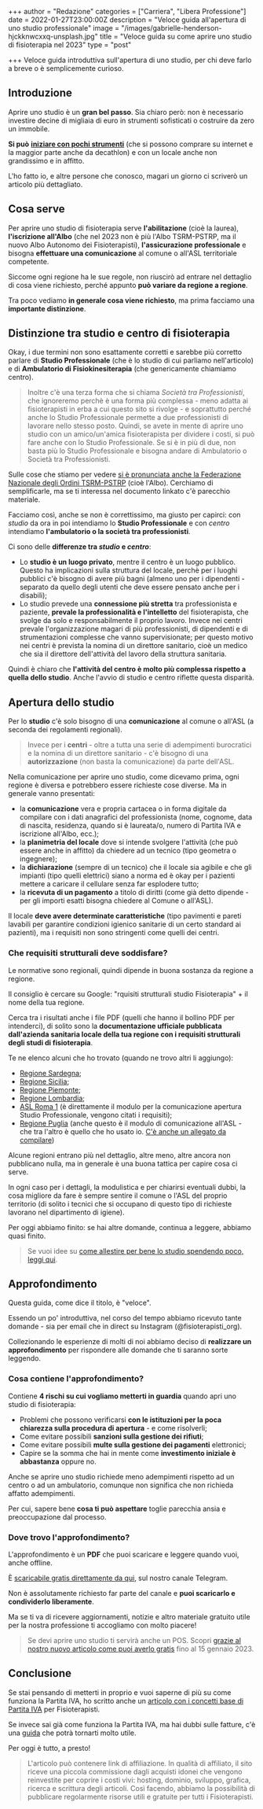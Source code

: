 +++
author = "Redazione"
categories = ["Carriera", "Libera Professione"]
date = 2022-01-27T23:00:00Z
description = "Veloce guida all'apertura di uno studio professionale"
image = "/images/gabrielle-henderson-hjckknwcxxq-unsplash.jpg"
title = "Veloce guida su come aprire uno studio di fisioterapia nel 2023"
type = "post"

+++
Veloce guida introduttiva sull'apertura di uno studio, per chi deve farlo a breve o è semplicemente curioso.

## Introduzione

Aprire uno studio è un **gran bel passo**. Sia chiaro però: non è necessario investire decine di migliaia di euro in strumenti sofisticati o costruire da zero un immobile.

**Si può** [**iniziare con pochi strumenti**](https://amzn.to/3INStl9 "Allestire Studio Fisioterapia | Fisioterapisti") (che si possono comprare su internet e la maggior parte anche da decathlon) e con un locale anche non grandissimo e in affitto.

L'ho fatto io, e altre persone che conosco, magari un giorno ci scriverò un articolo più dettagliato.

## Cosa serve

Per aprire uno studio di fisioterapia serve **l'abilitazione** (cioè la laurea), **l'iscrizione all'Albo** (che nel 2023 non è più l'Albo TSRM-PSTRP, ma il nuovo Albo Autonomo dei Fisioterapisti), **l'assicurazione professionale** e bisogna **effettuare una comunicazione** al comune o all'ASL territoriale competente.

Siccome ogni regione ha le sue regole, non riuscirò ad entrare nel dettaglio di cosa viene richiesto, perché appunto **può variare da regione a regione**.

Tra poco vediamo **in generale cosa viene richiesto**, ma prima facciamo una **importante distinzione**.

## Distinzione tra **studio** e **centro** di fisioterapia

Okay, i due termini non sono esattamente corretti e sarebbe più corretto parlare di **Studio Professionale** (che è lo studio di cui parliamo nell'articolo) e di **Ambulatorio di Fisiokinesiterapia** (che genericamente chiamiamo centro).

> Inoltre c'è una terza forma che si chiama _Società tra Professionisti_, che ignoreremo perchè è una forma più complessa - meno adatta ai fisioterapisti in erba a cui questo sito si rivolge - e soprattutto perché anche lo Studio Professionale permette a due professionisti di lavorare nello stesso posto. Quindi, se avete in mente di aprire uno studio con un amico/un'amica fisioterapista per dividere i costi, si può fare anche con lo Studio Professionale. Se si è in più di due, non basta più lo Studio Professionale e bisogna andare di Ambulatorio o Società tra Professionisti.

Sulle cose che stiamo per vedere [si è pronunciata anche la Federazione Nazionale degli Ordini TSRM-PSTRP](https://www.tsrm.org/wp-content/uploads/2020/07/FNO-TSRM-e-PSTRP-Documento-di-posizionamento-su-autonomia-delle-professioni-sanitarie-29-luglio-2020.pdf "Documento di posizionamento sull’autonomia delle professioni sanitarie") (cioè l'Albo). Cerchiamo di semplificarle, ma se ti interessa nel documento linkato c'è parecchio materiale.

Facciamo così, anche se non è correttissimo, ma giusto per capirci: con _studio_ da ora in poi intendiamo lo **Studio Professionale** e con _centro_ intendiamo **l'ambulatorio o la società tra professionisti**.

Ci sono delle **differenze tra _studio_ e _centro_**:

* Lo **studio è un luogo privato**, mentre il centro è un luogo pubblico. Questo ha implicazioni sulla struttura del locale, perchè per i luoghi pubblici c'è bisogno di avere più bagni (almeno uno per i dipendenti - separato da quello degli utenti che deve essere pensato anche per i disabili);
* Lo studio prevede una **connessione più stretta** tra professionista e paziente, **prevale la professionalità e l'intelletto** del fisioterapista, che svolge da solo e responsabilmente il proprio lavoro. Invece nei centri prevale l'organizzazione magari di più professionisti, di dipendenti e di strumentazioni complesse che vanno supervisionate; per questo motivo nei centri è prevista la nomina di un direttore sanitario, cioè un medico che sia il direttore dell'attività del lavoro della struttura sanitaria.

Quindi è chiaro che **l'attività del centro è molto più complessa rispetto a quella dello studio**. Anche l'avvio di studio e centro riflette questa disparità.

## Apertura dello studio

Per lo **studio** c'è solo bisogno di una **comunicazione** al comune o all'ASL (a seconda dei regolamenti regionali).

> Invece per i **centri** - oltre a tutta una serie di adempimenti burocratici e la nomina di un direttore sanitario - c'è bisogno di una **autorizzazione** (non basta la comunicazione) da parte dell'ASL.

Nella comunicazione per aprire uno studio, come dicevamo prima, ogni regione è diversa e potrebbero essere richieste cose diverse. Ma in generale vanno presentati:

* la **comunicazione** vera e propria cartacea o in forma digitale da compilare con i dati anagrafici del professionista (nome, cognome, data di nascita, residenza, quando si è laureata/o, numero di Partita IVA e iscrizione all'Albo, ecc.);
* la **planimetria del locale** dove si intende svolgere l'attività (che può essere anche in affitto) da chiedere ad un tecnico (tipo geometra o ingegnere);
* la **dichiarazione** (sempre di un tecnico) che il locale sia agibile e che gli impianti (tipo quelli elettrici) siano a norma ed è okay per i pazienti mettere a caricare il cellulare senza far esplodere tutto;
* la **ricevuta di un pagamento** a titolo di diritti (come già detto dipende - per gli importi esatti bisogna chiedere al Comune o all'ASL).

Il locale **deve avere determinate caratteristiche** (tipo pavimenti e pareti lavabili per garantire condizioni igienico sanitarie di un certo standard ai pazienti), ma i requisiti non sono stringenti come quelli dei centri.

### Che requisiti strutturali deve soddisfare?

Le normative sono regionali, quindi dipende in buona sostanza da regione a regione.

Il consiglio è cercare su Google: "rquisiti strutturali studio Fisioterapia" + il nome della tua regione. 

Cerca tra i risultati anche i file PDF (quelli che hanno il bollino PDF per intenderci), di solito sono la **documentazione ufficiale pubblicata dall'azienda sanitaria locale della tua regione con i requisiti strutturali degli studi di fisioterapia**. 

Te ne elenco alcuni che ho trovato (quando ne trovo altri li aggiungo):

* [Regione Sardegna](https://omceoss.org/wp/wp-content/uploads/2013/01/Requisiti-apertura-Studio-Professionale-di-Fisioterapia.pdf "Requisiti apertura studio di fisioterapia");
* [Regione Sicilia](https://pti.regione.sicilia.it/portalSSU/servlet/FileDownload?allegato=true&id=18612 "Requisiti strutturali, tecnologici e organizzativi");
* [Regione Piemonte](http://www.regione.piemonte.it/governo/bollettino/abbonati/2009/15/siste/00000051.htm "Regione Piemonte | Bollettino Ufficiale n. 15 del 16 / 04 / 2009");
* [Regione Lombardia](https://www.ats-brianza.it/images/documenti/igiene/02676_0_ID%202676%20informativa%20studi%20professionali.pdf "Informativa Studi Professional");
* [ASL Roma 1](https://www.regione.lazio.it/sites/default/files/2021-10/SAN_MOD_2_Comunicazione_inizio_attivit%C3%A0_studio_professionale.pdf "ASL Roma 1 - Comunicazione inizio attività studio medico o odontoiatrico singolo o associato (L.R. n. 4/2003; art. 1 comma 2 R.R. n. 20/2019; D.G.R. 447/2015)") (è direttamente il modulo per la comunicazione apertura Studio Professionale, vengono citati i requisiti);
* [Regione Puglia](http://www.espositomario.altervista.org/norme/Sanitarie/Comunicazione_studio.pdf "Comunicazione di apertura studio (medico, odontoiatra, delle professioni sanitarie) (art. 5, comma 5, L.R. Puglia 02.05.2017, n. 9)") (anche questo è il modulo di comunicazione all'ASL - che tra l'altro è quello che ho usato io. [C'è anche un allegato da compilare](http://www.espositomario.altervista.org/norme/Sanitarie/Allegato_studio.pdf "Dichiarazione Sostitutiva dell'atto di notorietà"))

Alcune regioni entrano più nel dettaglio, altre meno, altre ancora non pubblicano nulla, ma in generale è una buona tattica per capire cosa ci serve.

In ogni caso per i dettagli, la modulistica e per chiarirsi eventuali dubbi, la cosa migliore da fare è sempre sentire il comune o l'ASL del proprio territorio (di solito i tecnici che si occupano di questo tipo di richieste lavorano nel dipartimento di igiene).

Per oggi abbiamo finito: se hai altre domande, continua a leggere, abbiamo quasi finito.

> Se vuoi idee su [come allestire per bene lo studio spendendo poco, leggi qui](https://amzn.to/3WUXFrk "Allestire Studio Fisioterapia | Fisioterapisti | Amazon.it").

## Approfondimento

Questa guida, come dice il titolo, è "veloce".

Essendo un po' introduttiva, nel corso del tempo abbiamo ricevuto tante domande - sia per email che in direct su Instagram (@fisioterapisti_org).

Collezionando le esperienze di molti di noi abbiamo deciso di **realizzare un approfondimento** per rispondere alle domande che ti saranno sorte leggendo.

### Cosa contiene l'approfondimento?

Contiene **4 rischi su cui vogliamo metterti in guardia** quando apri uno studio di fisioterapia:

* Problemi che possono verificarsi **con le istituzioni per la poca chiarezza sulla procedura di apertura** - e come risolverli;
* Come evitare possibili **sanzioni sulla gestione dei rifiuti**;
* Come evitare possibili **multe sulla gestione dei pagamenti** elettronici;
* Capire se la somma che hai in mente come **investimento iniziale è abbastanza** oppure no.

Anche se aprire uno studio richiede meno adempimenti rispetto ad un centro o ad un ambulatorio, comunque non significa che non richieda affatto adempimenti.

Per cui, sapere bene **cosa ti può aspettare** toglie parecchia ansia e preoccupazione dal processo.

### Dove trovo l'approfondimento?

L'approfondimento è un **PDF** che puoi scaricare e leggere quando vuoi, anche offline.

È [scaricabile gratis direttamente da qui](https://t.me/fisioterapisti_official/119 "Approfondimento PDF Apertura Studio"), sul nostro canale Telegram.

Non è assolutamente richiesto far parte del canale e **puoi scaricarlo e condividerlo liberamente**.

Ma se ti va di ricevere aggiornamenti, notizie e altro materiale gratuito utile per la nostra professione ti accogliamo con molto piacere!

> Se devi aprire uno studio ti servirà anche un POS. Scopri [grazie al nostro nuovo articolo come puoi averlo gratis](https://fisioterapisti.org/come-avere-un-pos-gratis-con-conto-corrente-a-zero-spese-incluso/ "Come avere un POS Gratis | Con conto corrente a zero spese incluso") fino al 15 gennaio 2023.

## Conclusione

Se stai pensando di metterti in proprio e vuoi saperne di più su come funziona la Partita IVA, ho scritto anche un [articolo con i concetti base di Partita IVA](https://fisioterapisti.org/concetti-base-di-partita-iva-per-fisioterapisti/ "Concetti base di partita IVA per Fisioterapisti") per Fisioterapisti.

Se invece sai già come funziona la Partita IVA, ma hai dubbi sulle fatture, c'è una [guida](https://fisioterapisti.org/che-sono-e-come-fare-le-fatture.guida-per-fisioterapisti/ "Guida fatture per fisioterapisti") che potrà tornarti molto utile.

Per oggi è tutto, a presto!

> L'articolo può contenere link di affiliazione. In qualità di affiliato, il sito riceve una piccola commissione dagli acquisti idonei che vengono reinvestite per coprire i costi vivi: hosting, dominio, sviluppo, grafica, ricerca e scrittura degli articoli. Così facendo, abbiamo la possibilità di pubblicare regolarmente risorse utili e gratuite per tutti i Fisioterapisti.